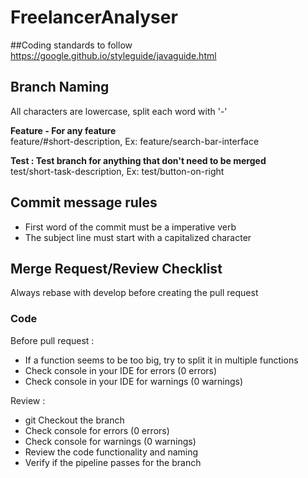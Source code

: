 # FreelancerAnalyser
##Coding standards to follow 
https://google.github.io/styleguide/javaguide.html

## Branch Naming
All characters are lowercase, split each word with '-'

**Feature - For any feature**  
feature/#short-description, Ex: feature/search-bar-interface 

**Test : Test branch for anything that don't need to be merged**  
test/short-task-description, Ex: test/button-on-right

## Commit message rules  
- First word of the commit must be a imperative verb
- The subject line must start with a capitalized character  

## Merge Request/Review Checklist
Always rebase with develop before creating the pull request

### Code
Before pull request :
- If a function seems to be too big, try to split it in multiple functions
- Check console in your IDE for errors (0 errors)
- Check console in your IDE for warnings (0 warnings)

Review :
- git Checkout the branch
- Check console for errors (0 errors)
- Check console for warnings (0 warnings)
- Review the code functionality and naming
- Verify if the pipeline passes for the branch
